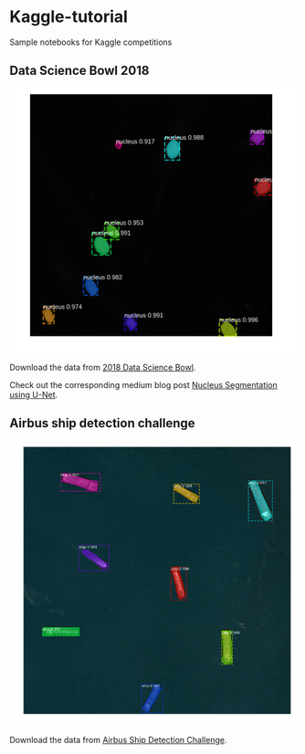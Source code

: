 # Kaggle-tutorial
Sample notebooks for Kaggle competitions

## Data Science Bowl 2018

![nucleus](n3.png)

Download the data from [2018 Data Science Bowl](https://www.kaggle.com/c/data-science-bowl-2018/data).

Check out the corresponding medium blog post [Nucleus Segmentation using U-Net](https://medium.com/@abhinav.sagar/nucleus-segmentation-using-u-net-eceb14a9ced4).

## Airbus ship detection challenge

![ship](ship.png)

Download the data from [Airbus Ship Detection Challenge](https://www.kaggle.com/c/airbus-ship-detection/data).
